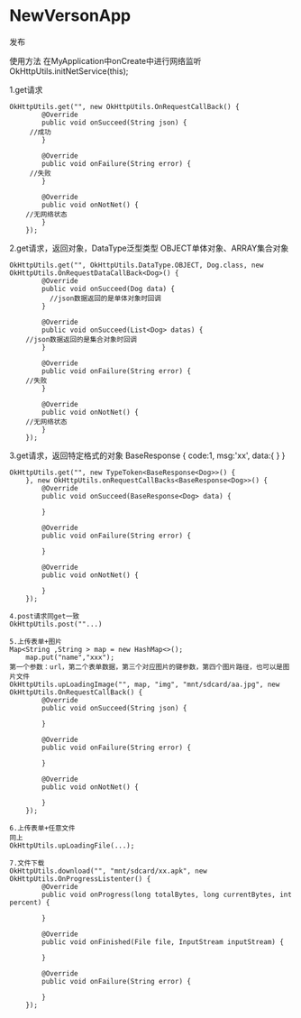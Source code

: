 # NewVersonApp
发布

使用方法
在MyApplication中onCreate中进行网络监听
OkHttpUtils.initNetService(this);

1.get请求

    OkHttpUtils.get("", new OkHttpUtils.OnRequestCallBack() {
			@Override
			public void onSucceed(String json) {
         //成功
			}

			@Override
			public void onFailure(String error) {
         //失败
			}

			@Override
			public void onNotNet() {
        //无网络状态
			}
		});

2.get请求，返回对象，DataType泛型类型 OBJECT单体对象、ARRAY集合对象

    OkHttpUtils.get("", OkHttpUtils.DataType.OBJECT, Dog.class, new OkHttpUtils.OnRequestDataCallBack<Dog>() {
			@Override
			public void onSucceed(Dog data) {
			  //json数据返回的是单体对象时回调
			}

			@Override
			public void onSucceed(List<Dog> datas) {
        //json数据返回的是集合对象时回调
			}

			@Override
			public void onFailure(String error) {
        //失败
			}

			@Override
			public void onNotNet() {
        //无网络状态
			}
		});
   3.get请求，返回特定格式的对象 BaseResponse<T>
   {
     code:1,
     msg:'xx',
     data:{
     }
   }
	
    OkHttpUtils.get("", new TypeToken<BaseResponse<Dog>>() {
		}, new OkHttpUtils.onRequestCallBacks<BaseResponse<Dog>>() {
			@Override
			public void onSucceed(BaseResponse<Dog> data) {

			}

			@Override
			public void onFailure(String error) {

			}

			@Override
			public void onNotNet() {

			}
		});
    
    4.post请求同get一致 
    OkHttpUtils.post(""...)
    
    5.上传表单+图片
    Map<String ,String > map = new HashMap<>();
		map.put("name","xxx");
    第一个参数：url，第二个表单数据，第三个对应图片的键参数，第四个图片路径，也可以是图片文件
    OkHttpUtils.upLoadingImage("", map, "img", "mnt/sdcard/aa.jpg", new OkHttpUtils.OnRequestCallBack() {
			@Override
			public void onSucceed(String json) {
				
			}

			@Override
			public void onFailure(String error) {

			}

			@Override
			public void onNotNet() {

			}
		});
    
    6.上传表单+任意文件
    同上
    OkHttpUtils.upLoadingFile(...);
    
    7.文件下载
    OkHttpUtils.download("", "mnt/sdcard/xx.apk", new OkHttpUtils.OnProgressListenter() {
			@Override
			public void onProgress(long totalBytes, long currentBytes, int percent) {
				
			}

			@Override
			public void onFinished(File file, InputStream inputStream) {

			}

			@Override
			public void onFailure(String error) {

			}
		});


